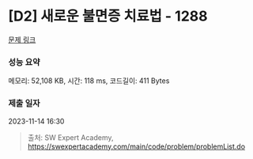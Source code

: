 # [D2] 새로운 불면증 치료법 - 1288 

[문제 링크](https://swexpertacademy.com/main/code/problem/problemDetail.do?contestProbId=AV18_yw6I9MCFAZN) 

### 성능 요약

메모리: 52,108 KB, 시간: 118 ms, 코드길이: 411 Bytes

### 제출 일자

2023-11-14 16:30



> 출처: SW Expert Academy, https://swexpertacademy.com/main/code/problem/problemList.do